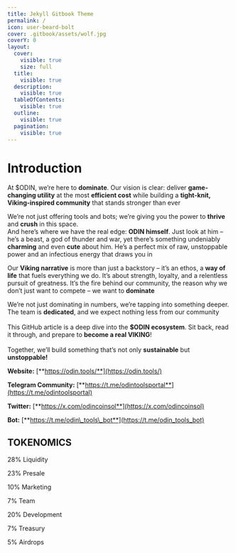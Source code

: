 ```yaml
---
title: Jekyll Gitbook Theme
permalink: /
icon: user-beard-bolt
cover: .gitbook/assets/wolf.jpg
coverY: 0
layout:
  cover:
    visible: true
    size: full
  title:
    visible: true
  description:
    visible: true
  tableOfContents:
    visible: true
  outline:
    visible: true
  pagination:
    visible: true
---
```


# Introduction

At $ODIN, we’re here to **dominate**. Our vision is clear: deliver **game-changing utility** at the most **efficient cost** while building a **tight-knit, Viking-inspired community** that stands stronger than ever

We’re not just offering tools and bots; we’re giving you the power to **thrive** and **crush** in this space.\
And here’s where we have the real edge: **ODIN himself**. Just look at him – he’s a beast, a god of thunder and war, yet there’s something undeniably **charming** and even **cute** about him. He’s a perfect mix of raw, unstoppable power and an infectious energy that draws you in

Our **Viking narrative** is more than just a backstory – it’s an ethos, a **way of life** that fuels everything we do. It’s about strength, loyalty, and a relentless pursuit of greatness. It’s the fire behind our community, the reason why we don’t just want to compete – we want to **dominate**

We’re not just dominating in numbers, we’re tapping into something deeper. The team is **dedicated**, and we expect nothing less from our community\
\
This GitHub article is a deep dive into the **$ODIN ecosystem**. Sit back, read it through, and prepare to **become a real VIKING**!\
\
Together, we’ll build something that’s not only **sustainable** but **unstoppable!**



**Website:** [**https://odin.tools/**](https://odin.tools/)

**Telegram Community:** [**https://t.me/odintoolsportal**](https://t.me/odintoolsportal)

**Twitter:** [**https://x.com/odincoinsol**](https://x.com/odincoinsol)

**Bot:** [**https://t.me/odin\_tools\_bot**](https://t.me/odin_tools_bot)

## TOKENOMICS



28% Liquidity

23% Presale

10% Marketing

7% Team

20% Development

7% Treasury

5% Airdrops
